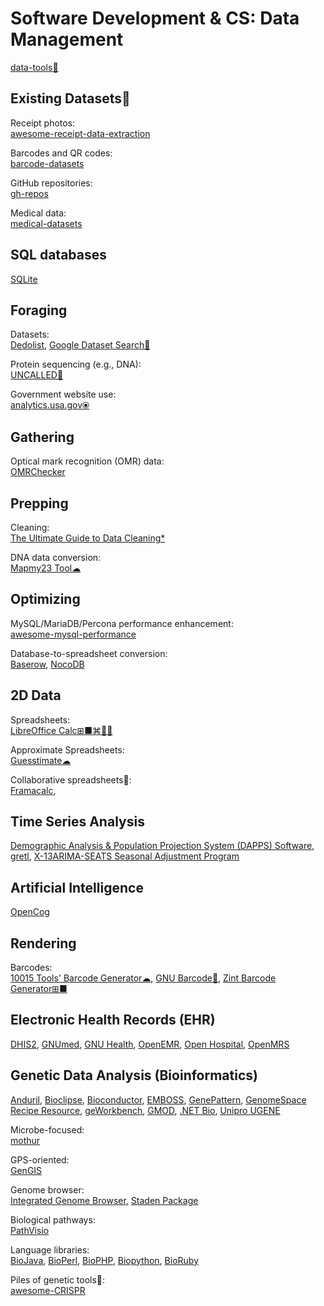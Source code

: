 # Software Development & CS: Data Management

[data-tools💩](https://github.com/victorcouste/data-tools)

## Existing Datasets💩

Receipt photos:  
[awesome-receipt-data-extraction](https://github.com/VictorAtPL/awesome-receipt-data-extraction)

Barcodes and QR codes:  
[barcode-datasets](https://github.com/BenSouchet/barcode-datasets)

GitHub repositories:  
[gh-repos](https://github.com/a2u/gh-repos)

Medical data:  
[medical-datasets](https://github.com/adalca/medical-datasets)

## SQL databases

[SQLite](https://sqlite.org/index.html)

## Foraging

Datasets:  
[Dedolist](https://dedolist.com/),
[Google Dataset Search🧛](https://datasetsearch.research.google.com/)

Protein sequencing (e.g., DNA):  
[UNCALLED🐍](https://github.com/skovaka/UNCALLED)

Government website use:  
[analytics.usa.gov⦿](https://analytics.usa.gov/)

## Gathering

Optical mark recognition (OMR) data:  
[OMRChecker](https://github.com/Udayraj123/OMRChecker)

## Prepping

Cleaning:  
[The Ultimate Guide to Data Cleaning*](https://towardsdatascience.com/the-ultimate-guide-to-data-cleaning-3969843991d4)

DNA data conversion:  
[Mapmy23 Tool☁](http://www.mapmy23.com/tools/ancestry_ftdna_fix.php)

## Optimizing

MySQL/MariaDB/Percona performance enhancement:  
[awesome-mysql-performance](https://github.com/Releem/awesome-mysql-performance)

Database-to-spreadsheet conversion:  
[Baserow](https://baserow.io/),
[NocoDB](https://nocodb.com/)

## 2D Data

Spreadsheets:  
[LibreOffice Calc⊞■⌘🐧🆓](https://www.libreoffice.org/)

Approximate Spreadsheets:  
[Guesstimate☁](https://www.getguesstimate.com/)

Collaborative spreadsheets🤝:  
[Framacalc](https://framacalc.org/),

## Time Series Analysis

[Demographic Analysis & Population Projection System (DAPPS) Software](https://www.census.gov/data/software/dapps.html),
[gretl](http://gretl.sourceforge.net/),
[X-13ARIMA-SEATS Seasonal Adjustment Program](https://www.census.gov/data/software/x13as.html)

## Artificial Intelligence

[OpenCog](https://opencog.org/)

## Rendering

Barcodes:  
[10015 Tools' Barcode Generator☁](https://10015.io/tools/barcode-generator),
[GNU Barcode🐧](https://www.gnu.org/software/barcode/),
[Zint Barcode Generator⊞■](https://sourceforge.net/projects/zint/)

## Electronic Health Records (EHR)

[DHIS2](https://dhis2.org/), [GNUmed](https://www.gnumed.de/documentation/), [GNU Health](https://www.gnuhealth.org/), [OpenEMR](https://www.open-emr.org/), [Open Hospital](https://www.open-hospital.org/), [OpenMRS](https://openmrs.org/)

## Genetic Data Analysis (Bioinformatics)

[Anduril](https://anduril.org/site/),
[Bioclipse](https://www.bioclipse.net/),
[Bioconductor](https://www.bioconductor.org/),
[EMBOSS](http://emboss.open-bio.org/),
[GenePattern](https://www.genepattern.org/),
[GenomeSpace Recipe Resource](https://recipes.genomespace.org/),
[geWorkbench](https://wiki.c2b2.columbia.edu/workbench/index.php/Home),
[GMOD](http://gmod.org/wiki/Main_Page),
[.NET Bio](https://github.com/dotnetbio/bio),
[Unipro UGENE](https://ugene.net/)

Microbe-focused:  
[mothur](https://mothur.org/)

GPS-oriented:  
[GenGIS](https://beikolab.cs.dal.ca/gengis/Main_Page)

Genome browser:  
[Integrated Genome Browser](https://bioviz.org/),
[Staden Package](https://staden.sourceforge.net/)

Biological pathways:  
[PathVisio](https://pathvisio.org/)

Language libraries:  
[BioJava](https://biojava.org/),
[BioPerl](https://bioperl.org/),
[BioPHP](https://biophp.org/),
[Biopython](https://biopython.org/),
[BioRuby](http://bioruby.org/)

Piles of genetic tools💩:  
[awesome-CRISPR](https://github.com/davidliwei/awesome-CRISPR)
